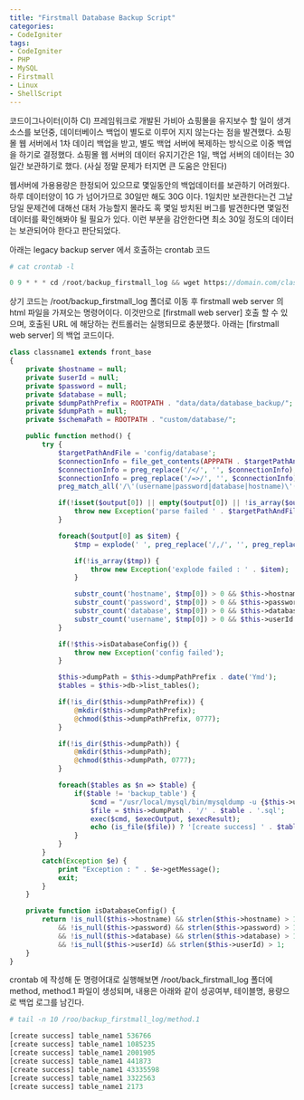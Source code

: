```yaml
---
title: "Firstmall Database Backup Script"
categories:
- CodeIgniter
tags:
- CodeIgniter
- PHP
- MySQL
- Firstmall
- Linux
- ShellScript
---
```


코드이그나이터(이하 CI) 프레임워크로 개발된 가비아 쇼핑몰을 유지보수 할 일이 생겨 소스를 보던중, 데이터베이스 백업이 별도로 이루어 지지 않는다는 점을 발견했다. 
쇼핑몰 웹 서버에서 1차 데이리 백업을 받고, 별도 백업 서버에 복제하는 방식으로 이중 백업을 하기로 결정했다. 
쇼핑몰 웹 서버의 데이터 유지기간은 1일, 백업 서버의 데이터는 30일간 보관하기로 했다. (사실 정말 문제가 터지면 큰 도움은 안된다)

웹서버에 가용용량은 한정되어 있으므로 몇일동안의 백업데이터를 보관하기 어려웠다. 하루 데이터양이 1G 가 넘어가므로 30일만 해도 30G 이다. 
1일치만 보관한다는건 그날 당일 문제건에 대해선 대처 가능할지 몰라도 혹 몇일 방치된 버그를 발견한다면 몇일전 데이터를 확인해봐야 될 필요가 있다. 
이런 부분을 감안한다면 최소 30일 정도의 데이터는 보관되어야 한다고 판단되었다.


아래는 legacy backup server 에서 호출하는 crontab 코드
```php
# cat crontab -l

0 9 * * * cd /root/backup_firstmall_log && wget https://domain.com/classname1/method
```

상기 코드는 /root/backup_firstmall_log 폴더로 이동 후 firstmall web server 의 html 파일을 가져오는 명령어이다. 이것만으로 [firstmall web server] 호출 할 수 있으며, 호출된 URL 에 해당하는 컨트롤러는 실행되므로 충분했다. 아래는 [firstmall web server] 의 백업 코드이다.

```php
class classname1 extends front_base
{
    private $hostname = null;
    private $userId = null;
    private $password = null;
    private $database = null;
    private $dumpPathPrefix = ROOTPATH . "data/data/database_backup/";
    private $dumpPath = null;
    private $schemaPath = ROOTPATH . "custom/database/";

    public function method() {
        try {
            $targetPathAndFile = 'config/database';
            $connectionInfo = file_get_contents(APPPATH . $targetPathAndFile . EXT);
            $connectionInfo = preg_replace('/</', '', $connectionInfo);
            $connectionInfo = preg_replace('/=>/', '', $connectionInfo);
            preg_match_all('/\'(username|password|database|hostname)\'(.+),/i', $connectionInfo, $output);

            if(!isset($output[0]) || empty($output[0]) || !is_array($output[0])) {
                throw new Exception('parse failed ' . $targetPathAndFile);
            }

            foreach($output[0] as $item) {
                $tmp = explode(' ', preg_replace('/,/', '', preg_replace('/\'/', '', $item)));

                if(!is_array($tmp)) {
                    throw new Exception('explode failed : ' . $item);
                }

                substr_count('hostname', $tmp[0]) > 0 && $this->hostname = $tmp[2];
                substr_count('password', $tmp[0]) > 0 && $this->password = $tmp[2];
                substr_count('database', $tmp[0]) > 0 && $this->database = $tmp[2];
                substr_count('username', $tmp[0]) > 0 && $this->userId = $tmp[2];
            }

            if(!$this->isDatabaseConfig()) {
                throw new Exception('config failed');
            }

            $this->dumpPath = $this->dumpPathPrefix . date('Ymd');
            $tables = $this->db->list_tables();

            if(!is_dir($this->dumpPathPrefix)) {
                @mkdir($this->dumpPathPrefix);
                @chmod($this->dumpPathPrefix, 0777);
            }

            if(!is_dir($this->dumpPath)) {
                @mkdir($this->dumpPath);
                @chmod($this->dumpPath, 0777);
            }

            foreach($tables as $n => $table) {
                if($table != 'backup_table') {
                    $cmd = "/usr/local/mysql/bin/mysqldump -u {$this->userId} -p{$this->password} {$this->database} {$table} > {$this->dumpPath}/{$table}.sql 2> /dev/null";
                    $file = $this->dumpPath . '/' . $table . '.sql';
                    exec($cmd, $execOutput, $execResult);
                    echo (is_file($file)) ? '[create success] ' . $table . ' ' . filesize($file) . PHP_EOL : '[fail] ' . $table . PHP_EOL;
                }
            }
        }
        catch(Exception $e) {
            print "Exception : " . $e->getMessage();
            exit;
        }
    }

    private function isDatabaseConfig() {
        return !is_null($this->hostname) && strlen($this->hostname) > 1
            && !is_null($this->password) && strlen($this->password) > 1
            && !is_null($this->database) && strlen($this->database) > 1
            && !is_null($this->userId) && strlen($this->userId) > 1;
    }
}
```

crontab 에 작성해 둔 명령어대로 실행해보면 /root/back_firstmall_log 폴더에 method, method.1 파일이 생성되며, 내용은 아래와 같이 성공여부, 테이블명, 용량으로 백업 로그를 남긴다.

```php
# tail -n 10 /roo/backup_firstmall_log/method.1

[create success] table_name1 536766
[create success] table_name1 1085235
[create success] table_name1 2001905
[create success] table_name1 441873
[create success] table_name1 43335598
[create success] table_name1 3322563
[create success] table_name1 2173
```